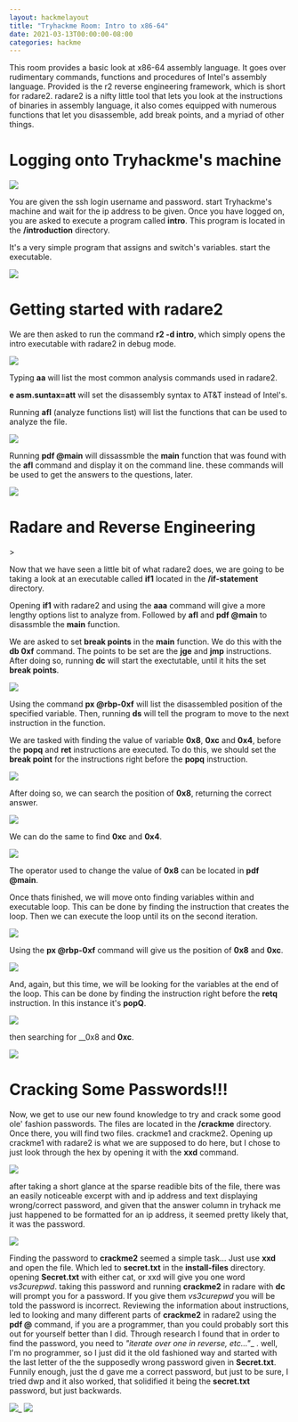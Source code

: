 ```yaml
---
layout: hackmelayout
title: "Tryhackme Room: Intro to x86-64"
date: 2021-03-13T00:00:00-08:00 
categories: hackme
---
```


This room provides a basic look at x86-64 assembly language. It goes over rudimentary commands, functions and procedures of Intel's assembly language. Provided is the r2 reverse engineering framework, which is short for radare2. radare2 is a nifty little tool that lets you look at the instructions of binaries in assembly language, it also comes equipped with numerous functions that let you disassemble, add break points, and a myriad of other things.

<h1>Logging onto Tryhackme's machine</h1>

![]({{site.baseurl}}/assets/thmlogin.jpg)

You are given the ssh login username and password. start Tryhackme's machine and wait for the ip address to be given. Once you have logged on, you are asked to execute a program called **intro**. This program is located in the __/introduction__ directory.

It's a very simple program that assigns and switch's variables.
start the executable.

![]({{site.baseurl}}/assets/runintro.jpg)

<h1>Getting started with radare2</h1>

We are then asked to run the command __r2 -d intro__, which simply opens the intro executable with radare2 in debug mode. 

![]({{site.baseurl}}/assets/radare2intro.jpg)

Typing __aa__ will list the most common analysis commands used in radare2.

__e asm.suntax=att__ will set the disassembly syntax to AT&T instead of Intel's.

Running __afl__ (analyze functions list) will list the functions that can be used to analyze the file.

![]({{site.baseurl}}/assets/afl.jpg)

Running __pdf @main__ will dissassmble the __main__ function that was found with the __afl__ command and display it on the command line. these commands will be used to get the answers to the questions, later.

![]({{site.baseurl}}/assets/pdfmain.jpg)

<h1>Radare and Reverse Engineering</h1>>

Now that we have seen a little bit of what radare2 does, we are going to be taking a look at an executable called __if1__ located in the __/if-statement__ directory.

Opening __if1__ with radare2 and using the __aaa__ command will give a more lengthy options list to analyze from. Followed by __afl__ and __pdf @main__ to disassmble the __main__ function.

We are asked to set __break points__ in the __main__ function. We do this with the __db 0xf__ command. The points to be set are the __jge__ and __jmp__ instructions.
After doing so, running __dc__ will start the exectutable, until it hits the set __break points__.

![]({{site.baseurl}}/assets/db1.jpg)

Using the command __px @rbp-0xf__ will list the disassembled position of the specified variable.
Then, running __ds__ will tell the program to move to the next instruction in the function. 

We are tasked with finding the value of variable __0x8__, __0xc__ and __0x4__, before the __popq__ and __ret__ instructions are executed. To do this, we should set the __break point__ for the instructions right before the __popq__ instruction.

![]({{site.baseurl}}/assets/db3.jpg)

After doing so, we can search the position of __0x8__, returning the correct answer.

![]({{site.baseurl}}/assets/db4.jpg)

We can do the same to find __0xc__ and __0x4__.

![]({{site.baseurl}}/assets/var1.jpg)

The operator used to change the value of __0x8__ can be located in __pdf @main__.

Once thats finished, we will move onto finding variables within and executable loop. This can be done by finding the instruction that creates the loop. Then we can execute the loop until its on the second iteration.

![]({{site.baseurl}}/assets/loop1.jpg)

Using the __px @rbp-0xf__ command will give us the position of __0x8__ and __0xc__.

![]({{site.baseurl}}/assets/oxc1.jpg)

And, again, but this time, we will be looking for the variables at the end of the loop. This can be done by finding the instruction right before the __retq__ instruction. In this instance it's __popQ__.

![]({{site.baseurl}}/assets/loop2.jpg)

then searching for __0x8 and __0xc__.

![]({{site.baseurl}}/assets/ox8c.jpg)

<h1>Cracking Some Passwords!!!</h1>

Now, we get to use our new found knowledge to try and crack some good ole' fashion passwords. The files are located in the __/crackme__ directory. Once there, you will find two files. crackme1 and crackme2. Opening up crackme1 with radare2 is what we are supposed to do here, but I chose to just look through the hex by opening it with the __xxd__ command. 

![]({{site.baseurl}}/assets/crackme1.jpg)

after taking a short glance at the sparse readible bits of the file, there was an easily noticeable excerpt with and ip address and text displaying wrong/correct password, and given that the answer column in tryhack me just happened to be formatted for an ip address, it seemed pretty likely that, it was the password.

![]({{site.baseurl}}/assets/crackme11.jpg)

Finding the password to __crackme2__ seemed a simple task... Just use __xxd__ and open the file. Which led to __secret.txt__ in the __install-files__ directory. opening __Secret.txt__ with either cat, or xxd will give you one word _vs3curepwd_. taking this password and running __crackme2__ in radare with __dc__ will prompt you for a password. If you give them _vs3curepwd_ you will be told the password is incorrect. Reviewing the information about instructions, led to looking and many different parts of __crackme2__ in radare2 using the __pdf @__ command, if you are a programmer, than you could probably sort this out for yourself better than I did. Through research I found that in order to find the password, you need to _"iterate over one in reverse, etc..."__ . well, I'm no programmer, so I just did it the old fashioned way and started with the last letter of the the supposedly wrong password given in __Secret.txt__. Funnily enough, just the d gave me a correct password, but just to be sure, I tried dwp and it also worked, that solidified it being the __secret.txt__ password, but just backwards. 

![]({{site.baseurl}}/assets/securepword.jpg)_
![]({{site.baseurl}}/assets/securepwordy.jpg)